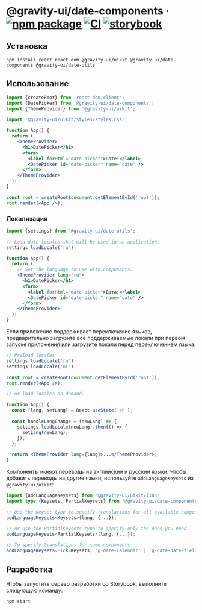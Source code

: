 # @gravity-ui/date-components &middot; [![npm package](https://img.shields.io/npm/v/@gravity-ui/date-components)](https://www.npmjs.com/package/@gravity-ui/date-components) [![CI](https://img.shields.io/github/actions/workflow/status/gravity-ui/date-components/.github/workflows/ci.yml?label=CI&logo=github)](https://github.com/gravity-ui/date-components/actions/workflows/ci.yml?query=branch:main) [![storybook](https://img.shields.io/badge/Storybook-deployed-ff4685)](https://preview.gravity-ui.com/date-components/)

## Установка

```shell
npm install react react-dom @gravity-ui/uikit @gravity-ui/date-components @gravity-ui/date-utils
```

## Использование

```jsx
import {createRoot} from 'react-dom/client';
import {DatePicker} from '@gravity-ui/date-components';
import {ThemeProvider} from '@gravity-ui/uikit';

import '@gravity-ui/uikit/styles/styles.css';

function App() {
  return (
    <ThemeProvider>
      <h1>DatePicker</h1>
      <form>
        <label forHtml="date-picker">Date:</label>
        <DatePicker id="date-picker" name="date" />
      </form>
    </ThemeProvider>
  );
}

const root = createRoot(document.getElementById('root'));
root.render(<App />);
```

### Локализация

```jsx
import {settings} from '@gravity-ui/date-utils';

// Load date locales that will be used in an application.
settings.loadLocale('ru');

function App() {
  return (
    // Set the language to use with components.
    <ThemeProvider lang="ru">
      <h1>DatePicker</h1>
      <form>
        <label forHtml="date-picker">Дата:</label>
        <DatePicker id="date-picker" name="date" />
      </form>
    </ThemeProvider>
  );
}
```

Если приложение поддерживает переключение языков, предварительно загрузите все поддерживаемые локали при первом запуске приложения или загрузите локали перед переключением языка:

```jsx
// Preload locales
settings.loadLocale('ru');
settings.loadLocale('nl');

const root = createRoot(document.getElementById('root'));
root.render(<App />);

// or load locales on demand.

function App() {
  const [lang, setLang] = React.useState('en');

  const handleLangChange = (newLang) => {
    settings.loadLocale(newLang).then(() => {
      setLang(newLang);
    });
  };

  return <ThemeProvider lang={lang}>...</ThemeProvider>;
}
```

Компоненты имеют переводы на английский и русский языки. Чтобы добавить переводы на другие языки, используйте `addLanguageKeysets` из `@gravity-ui/uikit`:

```ts
import {addLanguageKeysets} from '@gravity-ui/uikit/i18n';
import type {Keysets, PartialKeysets} from '@gravity-ui/date-components';

// Use the Keyset type to specify translations for all available components
addLanguageKeysets<Keysets>(lang, {...});

// or use the PartialKeysets type to specify only the ones you need
addLanguageKeysets<PartialKeysets>(lang, {...});

// To specify translations for some components
addLanguageKeysets<Pick<Keysets, 'g-date-calendar' | 'g-date-date-field' | 'g-date-date-picker'>>(lang, {...});
```

## Разработка

Чтобы запустить сервер разработки со Storybook, выполните следующую команду:

```shell
npm start
```